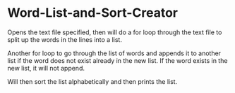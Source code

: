 # Word-List-and-Sort-Creator

Opens the text file specified, then will do a for loop through the text file to split up the words in the lines into a list. 

Another for loop to go through the list of words and appends it to another list if the word does not exist already in the new list.
If the word exists in the new list, it will not append.

Will then sort the list alphabetically and then prints the list.
